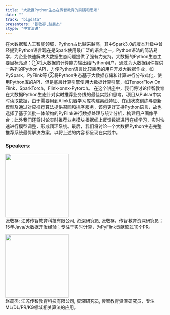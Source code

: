```yaml
---
title: "大数据Python生态在传智教育的实践和思考"
date: "" 
track: "bigdata"
presenters: "张敬存,赵晨杰"
stype: "中文演讲"
---
```


在大数据和人工智能领域，Python占比越来越高，其中Spark3.0的版本升级中曾经提到Python语言现在是Spark使用最广泛的语言之一，Python语法的简洁易学，为企业快速解决大数据生态问题提供了强有力支持。大数据的Python生态主要目标亮点：①将大数据的计算能力输出给Python用户，通过为大数据组件提供一系列的Python API，方便Python语言比较熟悉的用户开发大数据作业，如PySpark，PyFlink等 ②将Python生态基于大数据存储和计算进行分布式化，使用Python库的API，但是底层计算引擎使用大数据计算引擎，如TensorFlow On Flink，SparkTorch，Flink-onnx-Pytorch。
在这个讲座中，我们将讨论传智教育在大数据Python生态针对实时推荐业务线的最佳实践和思考，项目从Pulsar中实时读取数据，由于需要用到Alink机器学习库构建离线特征、在线状态训练与更新模型及通过对应推荐算法提供召回和排序服务，该包更好支持Python语言，故也选择了基于流批一体架构的PyFlink进行数据处理与统计分析，构建用户画像平台；此外我们还将讨论实时推荐业务模块根据线上反馈数据进行在线学习，实时快速进行模型调整，形成闭环系统。最后，我们将讨论一个大数据Python生态完整推荐系统最优解决方案，以将上述的内容都呈现在实践中。
 ### Speakers: 
 <img src="images/speaker/1193.png" width="200" /><br>张敬存: 江苏传智教育科技有限公司, 资深研究员, 张敬存，传智教育资深研究员；15年Java/大数据开发经验；专注于实时计算，为PyFlink贡献超过10个PR。

 <img src="images/speaker/1193_2.png" width="200" /><br>赵晨杰: 江苏传智教育科技有限公司, 资深研究员, 传智教育资深研究员，专注ML/DL/PR/KG领域相关算法的应用。

 